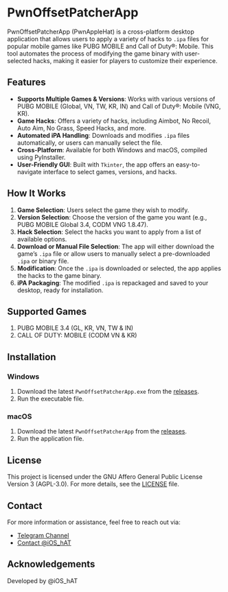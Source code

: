 # PwnOffsetPatcherApp

PwnOffsetPatcherApp (PwnAppleHat) is a cross-platform desktop application that allows users to apply a variety of hacks to `.ipa` files for popular mobile games like PUBG MOBILE and Call of Duty®: Mobile. This tool automates the process of modifying the game binary with user-selected hacks, making it easier for players to customize their experience.

## Features

- **Supports Multiple Games & Versions**: Works with various versions of PUBG MOBILE (Global, VN, TW, KR, IN) and Call of Duty®: Mobile (VNG, KR).
- **Game Hacks**: Offers a variety of hacks, including Aimbot, No Recoil, Auto Aim, No Grass, Speed Hacks, and more.
- **Automated iPA Handling**: Downloads and modifies `.ipa` files automatically, or users can manually select the file.
- **Cross-Platform**: Available for both Windows and macOS, compiled using PyInstaller.
- **User-Friendly GUI**: Built with `Tkinter`, the app offers an easy-to-navigate interface to select games, versions, and hacks.

## How It Works

1. **Game Selection**: Users select the game they wish to modify.
2. **Version Selection**: Choose the version of the game you want (e.g., PUBG MOBILE Global 3.4, CODM VNG 1.8.47).
3. **Hack Selection**: Select the hacks you want to apply from a list of available options.
4. **Download or Manual File Selection**: The app will either download the game’s `.ipa` file or allow users to manually select a pre-downloaded `.ipa` or binary file.
5. **Modification**: Once the `.ipa` is downloaded or selected, the app applies the hacks to the game binary.
6. **iPA Packaging**: The modified `.ipa` is repackaged and saved to your desktop, ready for installation.

## Supported Games

1. PUBG MOBILE 3.4 (GL, KR, VN, TW & IN)
2. CALL OF DUTY: MOBILE (CODM VN & KR)

## Installation

### Windows

1. Download the latest `PwnOffsetPatcherApp.exe` from the [releases](https://github.com/YourGitHubUsername/PwnOffsetPatcherApp/releases).
2. Run the executable file.

### macOS

1. Download the latest `PwnOffsetPatcherApp` from the [releases](https://github.com/YourGitHubUsername/PwnOffsetPatcherApp/releases).
2. Run the application file.

## License

This project is licensed under the GNU Affero General Public License Version 3 (AGPL-3.0). For more details, see the [LICENSE](LICENSE) file.

## Contact

For more information or assistance, feel free to reach out via:

- [Telegram Channel](https://t.me/pwnapplehat)
- [Contact @iOS_hAT](https://t.me/iOS_hAT)

## Acknowledgements

Developed by @iOS_hAT
